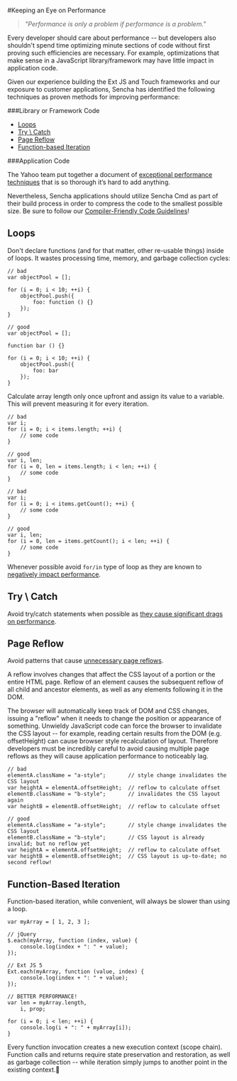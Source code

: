 #Keeping an Eye on Performance

> *"Performance is only a problem if performance is a problem."*

Every developer should care about performance -- but developers also shouldn't spend time optimizing minute sections 
of code without first proving such efficiencies are necessary. For example, optimizations that make sense in a 
JavaScript library/framework may have little impact in application code.

Given our experience building the Ext JS and Touch frameworks and our exposure to customer applications, Sencha has 
identified the following techniques as proven methods for improving performance:

###Library or Framework Code

  - [Loops](#Loops)
  - [Try \ Catch](#Try_Catch)
  - [Page Reflow](#Page_Reflow)
  - [Function-based Iteration](#Function_Based_Iteration)

###Application Code

The Yahoo team put together a document of [exceptional performance techniques](https://developer.yahoo.com/performance/) 
that is so thorough it’s hard to add anything.

Nevertheless, Sencha applications should utilize Sencha Cmd as part of their build process in order to compress the 
code to the smallest possible size. Be sure to follow 
our [Compiler-Friendly Code Guidelines](http://docs.sencha.com/cmd/5.x/cmd_compiler.html)!

## <a name="Loops" />Loops

Don't declare functions (and for that matter, other re-usable things) inside of loops. It wastes processing time, 
memory, and garbage collection cycles:

    // bad
    var objectPool = [];
    
    for (i = 0; i < 10; ++i) {
        objectPool.push({
            foo: function () {}
        });
    }
    
    // good
    var objectPool = [];
    
    function bar () {}
    
    for (i = 0; i < 10; ++i) {
        objectPool.push({
            foo: bar
        });
    }
    
    
Calculate array length only once upfront and assign its value to a variable. This will prevent measuring it for 
every iteration.

    // bad
    var i;
    for (i = 0; i < items.length; ++i) {
        // some code
    }
    
    // good
    var i, len;
    for (i = 0, len = items.length; i < len; ++i) {
        // some code
    }
    
    // bad
    var i;
    for (i = 0; i < items.getCount(); ++i) {
        // some code
    }
    
    // good
    var i, len;
    for (i = 0, len = items.getCount(); i < len; ++i) {
        // some code
    }

Whenever possible avoid `for/in` type of loop as they are known to [negatively impact performance](http://jsperf.com/for-in-vs-keys-vs-for). 
    

## <a name="Try_Catch" />Try \ Catch

Avoid try/catch statements when possible as [they cause significant drags on performance](http://jsperf.com/try-catch-in-loop-cost/5).

## <a name="Page_Reflow" />Page Reflow

Avoid patterns that cause [unnecessary page reflows](http://www.kellegous.com/j/2013/01/26/layout-performance/). 

A reflow involves changes that affect the CSS layout of a portion or the entire HTML page. Reflow of an element causes 
the subsequent reflow of all child and ancestor elements, as well as any elements following it in the DOM.

The browser will automatically keep track of DOM and CSS changes, issuing a "reflow" when it needs to change the 
position or appearance of something. Unwieldy JavaScript code can force the browser to invalidate the CSS layout -- for 
example, reading certain results from the DOM (e.g. offsetHeight) can cause browser style recalculation of layout. 
Therefore developers must be incredibly careful to avoid causing multiple page reflows as they will cause application 
performance to noticeably lag.

    // bad
    elementA.className = "a-style";       // style change invalidates the CSS layout
    var heightA = elementA.offsetHeight;  // reflow to calculate offset
    elementB.className = "b-style";       // invalidates the CSS layout again
    var heightB = elementB.offsetHeight;  // reflow to calculate offset
    
    // good
    elementA.className = "a-style";       // style change invalidates the CSS layout
    elementB.className = "b-style";       // CSS layout is already invalid; but no reflow yet
    var heightA = elementA.offsetHeight;  // reflow to calculate offset
    var heightB = elementB.offsetHeight;  // CSS layout is up-to-date; no second reflow!

## <a name="Function_Based_Iteration" />Function-Based Iteration

Function-based iteration, while convenient, will always be slower than using a loop. 

    var myArray = [ 1, 2, 3 ];
    
    // jQuery
    $.each(myArray, function (index, value) {
        console.log(index + ": " + value);
    });
    
    // Ext JS 5
    Ext.each(myArray, function (value, index) {
        console.log(index + ": " + value);
    });
    
    // BETTER PERFORMANCE!
    var len = myArray.length, 
        i, prop;

    for (i = 0; i < len; ++i) {
        console.log(i + ": " + myArray[i]);
    }

Every function invocation creates a new execution context (scope chain). Function calls and returns require state 
preservation and restoration, as well as garbage collection -- while iteration simply jumps to another point in 
the existing context.
